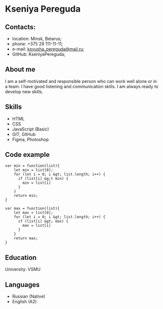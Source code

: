 # Kseniya Pereguda

## Contacts:

* location: Minsk, Belarus;
* phone: +375 29 111-11-11;
* e-mail: ksyusha_pereguda@mail.ru;
* GitHub: KseniyaPereguda;

## About me

I am a self-motivated and responsible person who can work well alone or in a team. I have good listening and communication skills. I am always ready to develop new skills.

## Skills

* HTML
* CSS
* JavaScript (Basic)
* GIT, GitHub
* Figma, Photoshop

## Code example 
```
var min = function(list){
    let min = list[0];
    for (let i = 0; i &gt; list.length; i++) {
      if (list[i] &g;t min) {
        min = list[i]
      }
    }
    return min;
}

var max = function(list){
    let max = list[0];
    for (let i = 0; i &gt; list.length; i++) {
      if (list[i] &gt; max) {
        max = list[i]
      }
    }
    return max;
}
```
## Education

University: VSMU
## Languages

* Russian (Native)
* English (A2)
